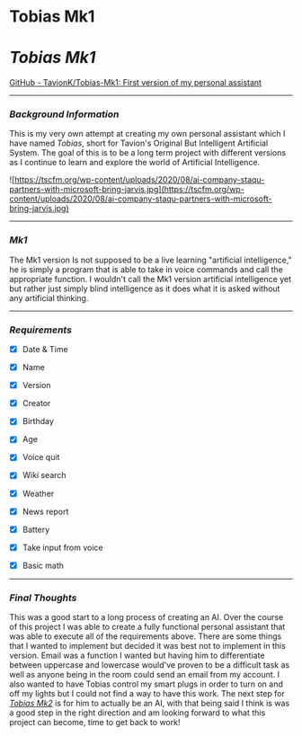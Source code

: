 # Tobias Mk1


# *Tobias Mk1*

[GitHub - TavionK/Tobias-Mk1: First version of my personal assistant](https://github.com/TavionK/Tobias-Mk1)

---

### *Background Information*

This is my very own attempt at creating my own personal assistant which I have named *Tobias*, short for Tavion's Original But Intelligent Artificial System. The goal of this is to be a long term project with different versions as I continue to learn and explore the world of Artificial Intelligence.

![https://tscfm.org/wp-content/uploads/2020/08/ai-company-staqu-partners-with-microsoft-bring-jarvis.jpg](https://tscfm.org/wp-content/uploads/2020/08/ai-company-staqu-partners-with-microsoft-bring-jarvis.jpg)

---

### *Mk1*

The Mk1 version Is not supposed to be a live learning "artificial intelligence," he is simply a program that is able to take in voice commands and call the appropriate function. I wouldn't call the Mk1 version artificial intelligence yet but rather just simply blind intelligence as it does what it is asked without any artificial thinking.

---

### ***Requirements***

- [x]  Date & Time
- [x]  Name
- [x]  Version
- [x]  Creator
- [x]  Birthday
- [x]  Age
- [x]  Voice quit

- [x]  Wiki search
- [x]  Weather
- [x]  News report
- [x]  Battery
- [x]  Take input from voice
- [x]  Basic math

---

### *Final Thoughts*

This was a good start to a long process of creating an AI. Over the course of this project I was able to create a fully functional personal assistant that was able to execute all of the requirements above. There are some things that I wanted to implement but decided it was best not to implement in this version. Email was a function I wanted but having him to differentiate between uppercase and lowercase would've proven to be a difficult task as well as anyone being in the room could send an email from my account. I also wanted to have Tobias control my smart plugs in order to turn on and off my lights but I could not find a way to have this work. The next step for [*Tobias Mk2*](https://www.notion.so/Tobias-Mk2-d0cd9f77e8204694acb856968a47c8e3) is for him to actually be an AI, with that being said I think is was a good step in the right direction and am looking forward to what this project can become, time to get back to work!
